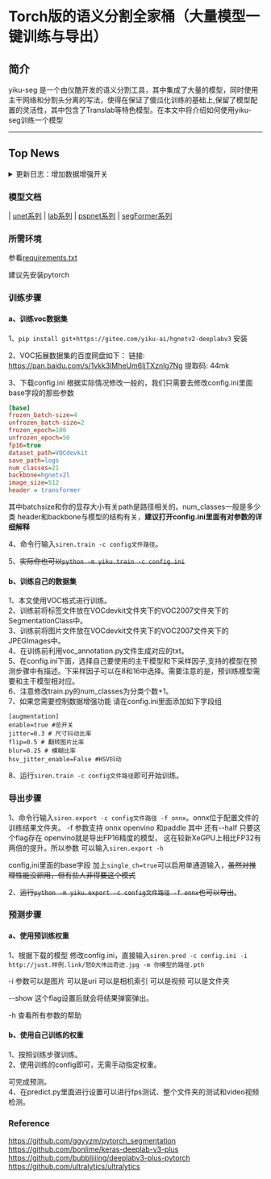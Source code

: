 # Torch版的语义分割全家桶（大量模型一键训练与导出）

## 简介
yiku-seg 是一个由仪酷开发的语义分割工具，其中集成了大量的模型，同时使用主干网络和分割头分离的写法，使得在保证了傻瓜化训练的基础上,保留了模型配置的灵活性，其中包含了Translab等特色模型。在本文中将介绍如何使用yiku-seg训练一个模型

---


## Top News

<details> <summary>更新日志：增加数据增强开关</summary>


**`2024-03`** : **增加数据增强开关 增加一堆模型**

~~OOOO天下第一~~

增加augmentation字段组 方便控制数据增强功能

新增了UNet+百度HGNetv2的杂交模型，可以在配置文件base字段里增加 arch=unet启用

**`2023-11`** : **增加Unet模型**

~~Unet伫立在大地之上~~

新增了UNet+百度HGNetv2的杂交模型，可以在配置文件base字段里增加 arch=unet启用

**`2023-11`** : **使用命令行工具训练**

~~”不行啊，每次都要改代码，感觉不如OO啊“~~

您还在为改python文件烦恼吗，您还在为乱哄哄的文件夹烦恼吗，赶快使用
`pip install git+https://gitee.com/yiku-ai/hgnetv2-deeplabv3` 安装吧，装了你不吃亏，装了你不上当。

更新了七彩VIP皮肤，不过不用担心，我已经给你充值好了，可以直接使用


**`2023-09`** : **新增TransLab分割头，可以通过设置pp参数切换**

TransLab是一款由仪酷智能科技有限公司开发的分割头，在这款分割头里面，我们将DeepLabv3基于传统卷积的空洞卷积 换成了基于Transformer的AIFI模块

~~玩Transformer玩的~~

**`2023-08`**:**在原作者基础上添加多个新款Backbone（HGNetv2,yolov8系列）**

如果在 新模型（HGNetv2 YOLOv8 MobileNetv3)有疑问或者建议 欢迎issue和PR

仪酷LabView工业AI推理插件工具包已经支持此项目包括最新主干在内的模型

如果需要原版代码 请访问https://github.com/bubbliiiing/deeplabv3-plus-pytorch

**`2022-04`**:**支持多GPU训练。**

**`2022-03`**:**进行大幅度更新、支持step、cos学习率下降法、支持adam、sgd优化器选择、支持学习率根据batch_size自适应调整。**  
BiliBili视频中的原仓库地址为：https://github.com/bubbliiiing/deeplabv3-plus-pytorch/tree/bilibili

**`2020-08`**:**创建仓库、支持多backbone、支持数据miou评估、标注数据处理、大量注释等。**
</details>

### 模型文档

| [unet系列](./doc/unet.md) | [lab系列](./doc/lab.md)  | [pspnet系列](./doc/pspnet.md) | [segFormer系列](./doc/segformer.md)


### 所需环境

参看[requirements.txt](https://github.com/VIRobotics/hgnetv2-deeplabv3/blob/main/requirements.txt)

建议先安装pytorch


### 训练步骤

#### a、训练voc数据集

1、`pip install git+https://gitee.com/yiku-ai/hgnetv2-deeplabv3` 安装

2、VOC拓展数据集的百度网盘如下：
链接: https://pan.baidu.com/s/1vkk3lMheUm6IjTXznlg7Ng 提取码: 44mk

3、下载config.ini 根据实际情况修改一般的，我们只需要去修改config.ini里面base字段的那些参数
```ini
[base]
frozen_batch-size=4
unfrozen_batch-size=2
frozen_epoch=100
unfrozen_epoch=50
fp16=true
dataset_path=VOCdevkit
save_path=logs
num_classes=21
backbone=hgnetv2l
image_size=512
header = transformer
```     
其中batchsize和你的显存大小有关path是路径相关的。num_classes一般是多少类 header和backbone与模型的结构有关，**建议打开config.ini里面有对参数的详细解释**


4、命令行输入`siren.train -c config文件路径`。

5、~~实际你也可以`python -m yiku.train -c config.ini`~~
#### b、训练自己的数据集

1、本文使用VOC格式进行训练。  
2、训练前将标签文件放在VOCdevkit文件夹下的VOC2007文件夹下的SegmentationClass中。    
3、训练前将图片文件放在VOCdevkit文件夹下的VOC2007文件夹下的JPEGImages中。    
4、在训练前利用voc_annotation.py文件生成对应的txt。    
5、在config.ini下面，选择自己要使用的主干模型和下采样因子,支持的模型在预测步骤中有描述。下采样因子可以在8和16中选择。需要注意的是，预训练模型需要和主干模型相对应。   
6、注意修改train.py的num_classes为分类个数+1。    
7、如果您需要控制数据增强功能 请在config.ini里面添加如下字段组
```
[augmentation]
enable=true #总开关
jitter=0.3 # 尺寸抖动比率
flip=0.5 # 翻转图片比率
blur=0.25 # 模糊比率
hsv_jitter_enable=False #HSV抖动
```
8、运行`siren.train -c config文件路径`即可开始训练。

### 导出步骤
1、命令行输入`siren.export -c config文件路径 -f onnx`。onnx位于配置文件的训练结果文件夹。
-f 参数支持 onnx openvino 和paddle 其中 还有--half 只要这个flag存在 openvino就是导出FP16精度的模型，
这在较新XeGPU上相比FP32有两倍的提升。所以参数 可以输入`siren.export -h`

config,ini里面的base字段 加上`single_ch=true`可以启用单通道输入，~~虽然对推理性能没卵用，但有些人非得要这个模式~~

2、~~运行`python -m yiku.export -c config文件路径 -f onnx`也可以导出~~。


### 预测步骤

#### a、使用预训练权重

1、根据下载的模型 修改config.ini，直接输入`siren.pred -c config.ini -i http://just.样例.link/怒O大伟出奇迹.jpg -m 你模型的路径.pth`

-i 参数可以是图片 可以是uri 可以是相机索引 可以是视频 可以是文件夹

--show 这个flag设置后就会将结果弹窗弹出。

-h 查看所有参数的帮助



#### b、使用自己训练的权重

1、按照训练步骤训练。    
2、使用训练的config即可，无需手动指定权重。



可完成预测。    
4、在predict.py里面进行设置可以进行fps测试、整个文件夹的测试和video视频检测。


### Reference

https://github.com/ggyyzm/pytorch_segmentation  
https://github.com/bonlime/keras-deeplab-v3-plus  
https://github.com/bubbliiiing/deeplabv3-plus-pytorch  
https://github.com/ultralytics/ultralytics  
